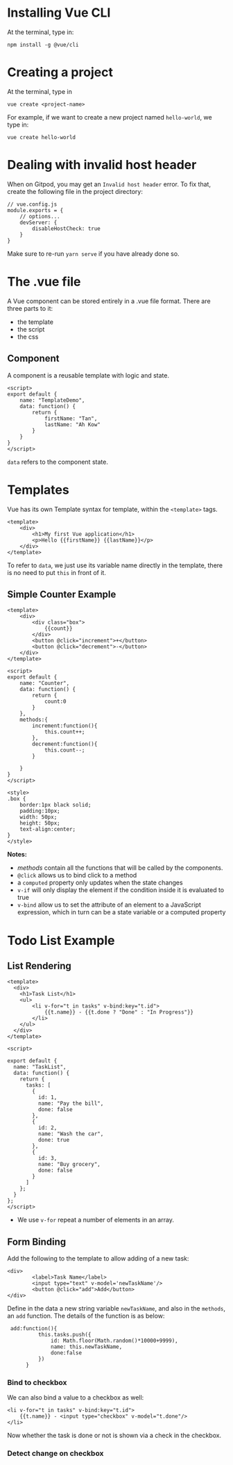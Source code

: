 # Installing Vue CLI

At the terminal, type in:

```
npm install -g @vue/cli
```

# Creating a project

At the terminal, type in

```
vue create <project-name>
```

For example, if we want to create a new project named `hello-world`, we type in:

```
vue create hello-world
```

# Dealing with invalid host header

When on Gitpod, you may get an `Invalid host header` error. To fix that, create the following file in the project directory:

```
// vue.config.js
module.exports = {
    // options...
    devServer: {
        disableHostCheck: true
    }
}
```

Make sure to re-run `yarn serve` if you have already done so.

# The .vue file

A Vue component can be stored entirely in a .vue file format. There are
three parts to it:

- the template
- the script
- the css

## Component

A component is a reusable template with logic and state.

```
<script>
export default {
    name: "TemplateDemo",
    data: function() {
        return {
            firstName: "Tan",
            lastName: "Ah Kow"
        }
    }
}
</script>
```

`data` refers to the component state.

# Templates

Vue has its own Template syntax for template, within the
`<template>` tags.

```
<template>
    <div>
        <h1>My first Vue application</h1>
        <p>Hello {{firstName}} {{lastName}}</p>
    </div>
</template>
```

To refer to `data`, we just use its variable name directly in the
template, there is no need to put `this` in front of it.

## Simple Counter Example

```
<template>
    <div>
        <div class="box">
            {{count}}
        </div>
        <button @click="increment">+</button>
        <button @click="decrement">-</button>
    </div>
</template>

<script>
export default {
    name: "Counter",
    data: function() {
        return {
            count:0
        }
    },
    methods:{
        increment:function(){
            this.count++;
        },
        decrement:function(){
            this.count--;
        }

    }
}
</script>

<style>
.box {
    border:1px black solid;
    padding:10px;
    width: 50px;
    height: 50px;
    text-align:center;
}
</style>
```

**Notes:**

- _methods_ contain all the functions that will be called by the components.
- `@click` allows us to bind click to a method
- a `computed` property only updates when the state changes
- `v-if` will only display the element if the condition inside it is evaluated to true
- `v-bind` allow us to set the attribute of an element to a JavaScript expression, which in turn
  can be a state variable or a computed property

# Todo List Example

## List Rendering

```
<template>
  <div>
    <h1>Task List</h1>
    <ul>
        <li v-for="t in tasks" v-bind:key="t.id">
            {{t.name}} - {{t.done ? "Done" : "In Progress"}}
        </li>
    </ul>
  </div>
</template>

<script>

export default {
  name: "TaskList",
  data: function() {
    return {
      tasks: [
        {
          id: 1,
          name: "Pay the bill",
          done: false
        },
        {
          id: 2,
          name: "Wash the car",
          done: true
        },
        {
          id: 3,
          name: "Buy grocery",
          done: false
        }
      ]
    };
  }
};
</script>
```

- We use `v-for` repeat a number of elements in an array.

## Form Binding

Add the following to the template to allow adding of a new task:

```
<div>
        <label>Task Name</label>
        <input type="text" v-model='newTaskName'/>
        <button @click="add">Add</button>
</div>
```

Define in the data a new string variable `newTaskName`, and also
in the `methods`, an `add` function. The details of the
function is as below:

```
 add:function(){
          this.tasks.push({
              id: Math.floor(Math.random()*10000+9999),
              name: this.newTaskName,
              done:false
          })
      }
```

### Bind to checkbox

We can also bind a value to a checkbox as well:

```
<li v-for="t in tasks" v-bind:key="t.id">
    {{t.name}} - <input type="checkbox" v-model="t.done"/>
</li>
```

Now whether the task is done or not is shown via a check in the checkbox.

### Detect change on checkbox

